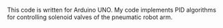 This code is written for Arduino UNO. My code implements PID algorithms for controlling solenoid valves of the pneumatic robot arm.
